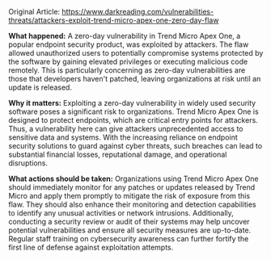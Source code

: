 Original Article: https://www.darkreading.com/vulnerabilities-threats/attackers-exploit-trend-micro-apex-one-zero-day-flaw

**What happened:** A zero-day vulnerability in Trend Micro Apex One, a popular endpoint security product, was exploited by attackers. The flaw allowed unauthorized users to potentially compromise systems protected by the software by gaining elevated privileges or executing malicious code remotely. This is particularly concerning as zero-day vulnerabilities are those that developers haven't patched, leaving organizations at risk until an update is released.

**Why it matters:** Exploiting a zero-day vulnerability in widely used security software poses a significant risk to organizations. Trend Micro Apex One is designed to protect endpoints, which are critical entry points for attackers. Thus, a vulnerability here can give attackers unprecedented access to sensitive data and systems. With the increasing reliance on endpoint security solutions to guard against cyber threats, such breaches can lead to substantial financial losses, reputational damage, and operational disruptions.

**What actions should be taken:** Organizations using Trend Micro Apex One should immediately monitor for any patches or updates released by Trend Micro and apply them promptly to mitigate the risk of exposure from this flaw. They should also enhance their monitoring and detection capabilities to identify any unusual activities or network intrusions. Additionally, conducting a security review or audit of their systems may help uncover potential vulnerabilities and ensure all security measures are up-to-date. Regular staff training on cybersecurity awareness can further fortify the first line of defense against exploitation attempts.